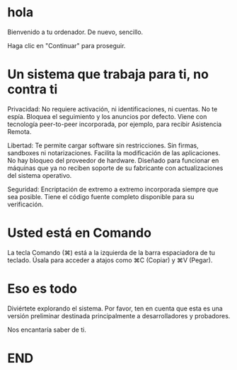 # hola

Bienvenido a tu ordenador.
De nuevo, sencillo.

Haga clic en "Continuar" para proseguir.

# Un sistema que trabaja para ti, no contra ti

Privacidad: No requiere activación, ni identificaciones, ni cuentas. No te espía. Bloquea el seguimiento y los anuncios por defecto. Viene con tecnología peer-to-peer incorporada, por ejemplo, para recibir Asistencia Remota.

Libertad: Te permite cargar software sin restricciones. Sin firmas, sandboxes ni notarizaciones. Facilita la modificación de las aplicaciones. No hay bloqueo del proveedor de hardware. Diseñado para funcionar en máquinas que ya no reciben soporte de su fabricante con actualizaciones del sistema operativo.

Seguridad: Encriptación de extremo a extremo incorporada siempre que sea posible. Tiene el código fuente completo disponible para su verificación.

# Usted está en Comando

La tecla Comando (⌘) está a la izquierda de la barra espaciadora de tu teclado. Úsala para acceder a atajos como ⌘C (Copiar) y ⌘V (Pegar).

# Eso es todo

Diviértete explorando el sistema. Por favor, ten en cuenta que esta es una versión preliminar destinada principalmente a desarrolladores y probadores.

Nos encantaría saber de ti.

# END
